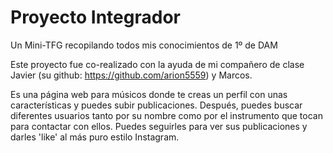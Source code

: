 # Proyecto Integrador
Un Mini-TFG recopilando todos mis conocimientos de 1º de DAM

Este proyecto fue co-realizado con la ayuda de mi compañero de clase Javier (su github: https://github.com/arion5559) y Marcos. 

Es una página web para músicos donde te creas un perfil con unas características y puedes subir publicaciones. Después, puedes buscar diferentes usuarios tanto por su nombre como por el instrumento que tocan para contactar con ellos. Puedes seguirles para ver sus publicaciones y darles 'like' al más puro estilo Instagram.
